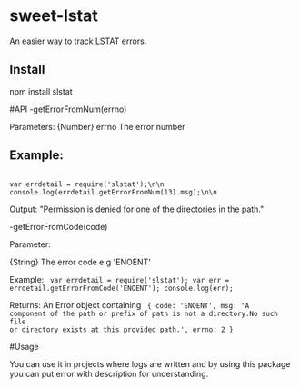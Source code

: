 sweet-lstat
===========
An easier way to track LSTAT errors.

Install
--------------------
npm install slstat

#API
-getErrorFromNum(errno)

Parameters:
{Number} errno The error number

Example: 
---------------------

<code>
var errdetail = require('slstat');\n\n
console.log(errdetail.getErrorFromNum(13).msg);\n\n
</code>

Output: "Permission is denied for one of the directories in the path."

-getErrorFromCode(code)

Parameter:

{String} The error code e.g 'ENOENT'

Example:
<code>
var errdetail = require('slstat');
var err = errdetail.getErrorFromCode('ENOENT');
console.log(err);
</code>

Returns: An Error object containing
<code>
{
  code: 'ENOENT',
  msg: 'A component of the path or prefix of path is not a directory.No such file or directory exists at this provided   path.',
  errno: 2
}
</code>

#Usage

You can use it in projects where logs are written and by using this package you can put error with description for understanding.
